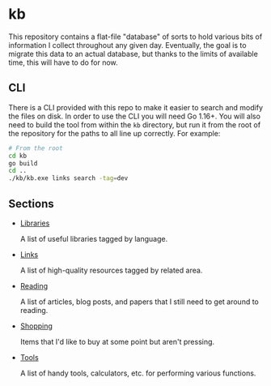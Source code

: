 # kb

This repository contains a flat-file "database" of sorts to hold various bits of information I collect
throughout any given day. Eventually, the goal is to migrate this data to an actual database, but
thanks to the limits of available time, this will have to do for now.

## CLI

There is a CLI provided with this repo to make it easier to search and modify the files on disk. In
order to use the CLI you will need Go 1.16+. You will also need to build the tool from within the `kb`
directory, but run it from the root of the repository for the paths to all line up correctly. For example:

```bash
# From the root
cd kb
go build
cd ..
./kb/kb.exe links search -tag=dev
```

## Sections

- [Libraries](libraries.yaml)

  A list of useful libraries tagged by language.

- [Links](links.yaml)

  A list of high-quality resources tagged by related area.

- [Reading](reading.yaml)

  A list of articles, blog posts, and papers that I still need to get around to reading.

- [Shopping](shopping.yaml)

  Items that I'd like to buy at some point but aren't pressing.

- [Tools](tools.yaml)

  A list of handy tools, calculators, etc. for performing various functions.
